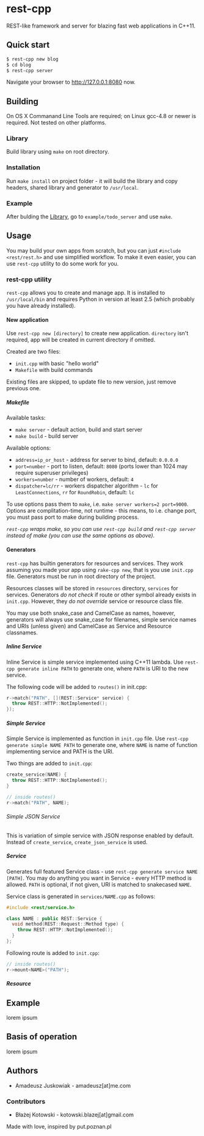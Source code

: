 rest-cpp
========
REST-like framework and server for blazing fast web applications in
C++11.


Quick start
-----------
``` sh
$ rest-cpp new blog
$ cd blog
$ rest-cpp server
```

Navigate your browser to http://127.0.0.1:8080 now.


Building
--------
On OS X Commanand Line Tools are required; on Linux gcc-4.8 or newer is
required. Not tested on other platforms.


### Library
Build library using `make` on root directory.

### Installation
Run `make install` on project folder - it will build the library and
copy headers, shared library and generator to `/usr/local`.

### Example
After bulding the [Library](#library), go to `example/todo_server` and use `make`. 


Usage
-----
You may build your own apps from scratch, but you can just `#include <rest/rest.h>`
and use simplified workflow. To make it even easier, you can use `rest-cpp` utility
to do some work for you.

### rest-cpp utility
`rest-cpp` allows you to create and manage app.
It is installed to `/usr/local/bin` and requires Python in version at
least 2.5 (which probably you have already installed).

#### New application
Use `rest-cpp new [directory]` to create new application. `directory`
isn't required, app will be created in current directory if omitted.

Created are two files:
  - `init.cpp` with basic "hello world"
  - `Makefile` with build commands

Existing files are skipped, to update file to new version, just remove
previous one.

##### Makefile
Available tasks:
  - `make server` - default action, build and start server
  - `make build` - build server

Available options:
  - `address=ip_or_host` - address for server to bind, default: `0.0.0.0`
  - `port=number` - port to listen, default: `8080` (ports lower than 1024 may require superuser privileges)
  - `workers=number` - number of workers, default: `4`
  - `dispatcher=lc/rr` - workers dispatcher algorithm - `lc` for `LeastConnections`, `rr` for `RoundRobin`, default: `lc`

To use options pass them to `make`, i.e. `make server workers=2 port=9000`.
Options are complitation-time, not runtime - this means, to i.e. change
port, you must pass port to make during building process.

*`rest-cpp` wraps make, so you can use `rest-cpp build` and `rest-cpp server` instead of
make (you can use the same options as above).*

#### Generators
`rest-cpp` has builtin generators for resources and services. They work
assuming you made your app using `rake-cpp new`, that is you use
`init.cpp` file. Generators must be run in root directory of the
project.

Resources classes will be stored in `resources` directory, `services`
for services. Generators *do not check* if route or other symbol
already exists in `init.cpp`. However, they *do not override* service or resource class file.

You may use both snake_case and CamelCase as names, however, generators
will always use snake_case for filenames, simple service names and URIs (unless given) and
CamelCase as Service and Resource classnames.

##### Inline Service
Inline Service is simple service implemented using C++11 lambda. Use
`rest-cpp generate inline PATH` to generate one, where `PATH` is URI to
the new service.

The following code will be added to `routes()` in init.cpp:

```cpp
r->match("PATH", [](REST::Service* service) {
  throw REST::HTTP::NotImplemented();
});
```

##### Simple Service
Simple Service is implemented as function in `init.cpp` file.
Use `rest-cpp generate simple NAME PATH` to generate one, where `NAME`
is name of function implementing service and PATH is the URI.

Two things are added to `init.cpp`:

```cpp
create_service(NAME) {
  throw REST::HTTP::NotImplemented();
}

// inside routes()
r->match("PATH", NAME);
```

###### Simple JSON Service
This is variation of simple service with JSON response enabled by
default. Instead of `create_service`, `create_json_service` is used.

##### Service
Generates full featured Service class - use `rest-cpp generate service NAME [PATH]`.
You may do anything you want in Service - every HTTP method is allowed.
`PATH` is optional, if not given, URI is matched to snakecased `NAME`.

Service class is generated in `services/NAME.cpp` as follows:

```cpp
#include <rest/service.h>

class NAME : public REST::Service {
  void method(REST::Request::Method type) {
    throw REST::HTTP::NotImplemented();
  }
};
```

Following route is added to `init.cpp`:

```cpp
// inside routes()
r->mount<NAME>("PATH");
```

##### Resource

Example
-------
lorem ipsum


Basis of operation
------------------
lorem ipsum


Authors
-------
- Amadeusz Juskowiak - amadeusz[at]me.com

### Contributors
- Błażej Kotowski - kotowski.blazej[at]gmail.com

Made with love, inspired by put.poznan.pl
